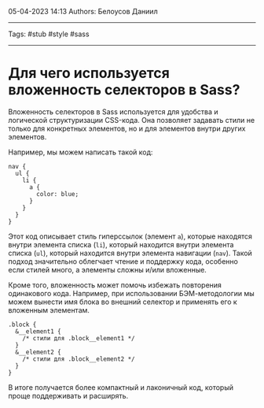 05-04-2023
14:13
Authors: Белоусов Даниил
***
Tags: #stub #style #sass
***
# Для чего используется вложенность селекторов в Sass?

Вложенность селекторов в Sass используется для удобства и логической структуризации CSS-кода. Она позволяет задавать стили не только для конкретных элементов, но и для элементов внутри других элементов.

Например, мы можем написать такой код:

```
nav {
  ul {
    li {
      a {
        color: blue;
      }
    }
  }
}
```

Этот код описывает стиль гиперссылок (элемент `a`), которые находятся внутри элемента списка (`li`), который находится внутри элемента списка (`ul`), который находится внутри элемента навигации (`nav`). Такой подход значительно облегчает чтение и поддержку кода, особенно если стилей много, а элементы сложны и/или вложенные.

Кроме того, вложенность может помочь избежать повторения одинакового кода. Например, при использовании БЭМ-методологии мы можем вынести имя блока во внешний селектор и применять его к вложенным элементам.

```
.block {
  &__element1 {
    /* стили для .block__element1 */
  }
  &__element2 {
    /* стили для .block__element2 */
  }
}
```

В итоге получается более компактный и лаконичный код, который проще поддерживать и расширять.



